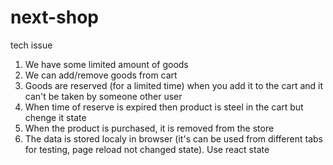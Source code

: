 # next-shop
tech issue
1. We have some limited amount of goods
2. We can add/remove goods from cart
3. Goods are reserved (for a limited time) when you add it to the cart and it can't be taken by someone other user
4. When time of reserve is expired then product is steel in the cart but chenge it state
5. When the product is purchased, it is removed from the store
6. The data is stored localy in browser (it's can be used from different tabs for testing, page reload not changed state).
Use react state
